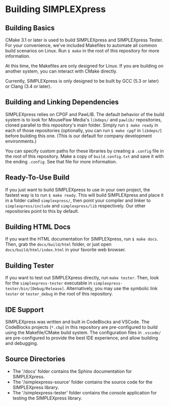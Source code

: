# Building SIMPLEXpress

## Building Basics

CMake 3.1 or later is used to build SIMPLEXpress and SIMPLEXpress Tester. For
your convenience, we've included Makefiles to automate all common build
scenarios on Linux. Run `$ make` in the root of this repository for more
information.

At this time, the Makefiles are only designed for Linux. If you are building
on another system, you can interact with CMake directly.

Currently, SIMPLEXpress is only designed to be built by GCC (5.3 or later) or
Clang (3.4 or later).

## Building and Linking Dependencies

SIMPLEXpress relies on CPGF and PawLIB. The default behavior of the build
system is to look for MousePaw Media's `libdeps/` and `pawlib/` repositories,
cloned parallel to this repository's main folder. Simply run `$ make ready` in
each of those repositories (optionally, you can run `$ make cpgf`
in `libdeps/`) before building this one. (This is our default for company
development environments.)

You can specify custom paths for these libraries by creating a `.config` file
in the root of this repository. Make a copy of `build.config.txt` and save it
with the ending `.config`. See that file for more information.

## Ready-To-Use Build

If you just want to build SIMPLEXpress to use in your own project, the fastest
way is to run `$ make ready`. This will build SIMPLEXpress and place it in a
folder called `simplexpress/`, then point your compiler and linker to
`simplexpress/include` and `simplexpress/lib` respectively. Our other
repositories point to this by default.

## Building HTML Docs

If you want the HTML documentation for SIMPLEXpress, run `$ make docs`. Then,
grab the `docs/build/html` folder, or just open `docs/build/html/index.html` in
your favorite web browser.

## Building Tester

If you want to test out SIMPLEXpress directly, run `make tester`. Then, look
for the `simplexpress-tester` executable in
`simplexpress-tester/bin/[Debug/Release]`. Alternatively, you may use the
symbolic link `tester` or `tester_debug` in the root of this repository.

## IDE Support

SIMPLEXpress was written and built in CodeBlocks and VSCode. The CodeBlocks
projects (`*.cbp`) in this repository are pre-configured to build using the
Makefile/CMake build system. The configuration files in `.vscode/` are
pre-configured to provide the best IDE experience, and allow building and
debugging.

## Source Directories

- The '/docs' folder contains the Sphinx documentation for SIMPLEXpress.
- The '/simplexpress-source' folder contains the source code for the
  SIMPLEXpress library.
- The '/simplexpress-tester' folder contains the console application for
  testing the SIMPLEXpress library.
